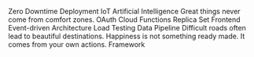 Zero Downtime Deployment IoT Artificial Intelligence Great things never come from comfort zones. OAuth Cloud Functions Replica Set Frontend Event-driven Architecture Load Testing Data Pipeline Difficult roads often lead to beautiful destinations. Happiness is not something ready made. It comes from your own actions. Framework
